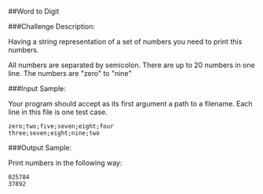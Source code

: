 ##Word to Digit

###Challenge Description:

Having a string representation of a set of numbers you need to print this numbers.

All numbers are separated by semicolon. There are up to 20 numbers in one line. The numbers are "zero" to "nine"

###Input Sample:

Your program should accept as its first argument a path to a filename. Each line in this file is one test case.
```
zero;two;five;seven;eight;four
three;seven;eight;nine;two
```

###Output Sample:

Print numbers in the following way:
```
025784
37892
```
